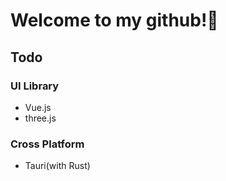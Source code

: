 # Welcome to my github!👋

## Todo

### UI Library

- Vue.js
- three.js

### Cross Platform

- Tauri(with Rust)
